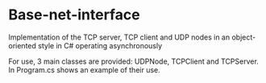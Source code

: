 # Base-net-interface
Implementation of the TCP server, TCP client and UDP nodes in an object-oriented style in C# operating asynchronously


For use, 3 main classes are provided: UDPNode, TCPClient and TCPServer. In Program.cs shows an example of their use.
